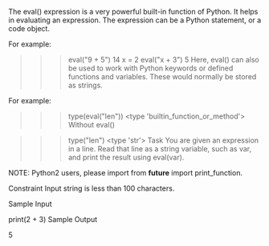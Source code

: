 
The eval() expression is a very powerful built-in function of Python. It helps in evaluating an expression. The expression can be a Python statement, or a code object.

For example:

>>> eval("9 + 5")
14
>>> x = 2
>>> eval("x + 3")
5
Here, eval() can also be used to work with Python keywords or defined functions and variables. These would normally be stored as strings.

For example:

>>> type(eval("len"))
<type 'builtin_function_or_method'>
Without eval()

>>> type("len")
<type 'str'>
Task
You are given an expression in a line. Read that line as a string variable, such as var, and print the result using eval(var).

NOTE: Python2 users, please import from __future__ import print_function.

Constraint
Input string is less than 100 characters.

Sample Input

print(2 + 3)
Sample Output

5
